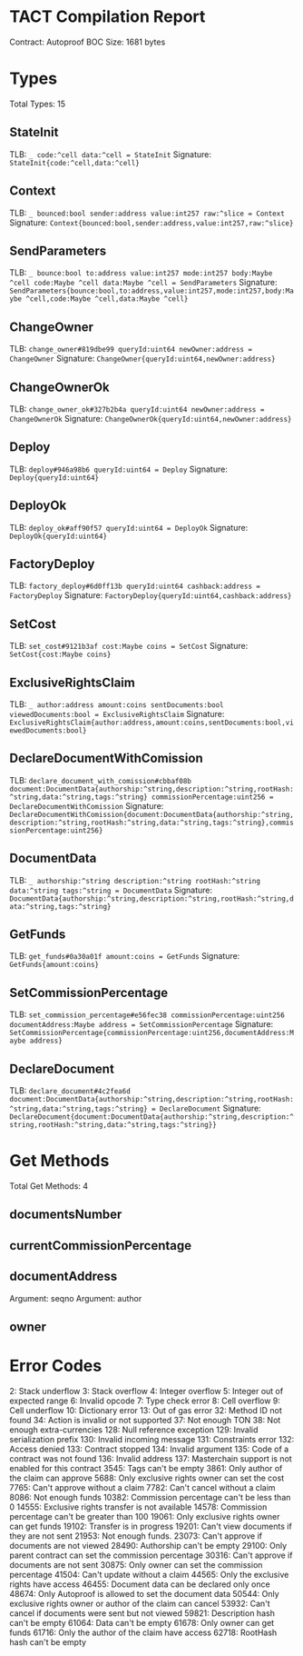 # TACT Compilation Report
Contract: Autoproof
BOC Size: 1681 bytes

# Types
Total Types: 15

## StateInit
TLB: `_ code:^cell data:^cell = StateInit`
Signature: `StateInit{code:^cell,data:^cell}`

## Context
TLB: `_ bounced:bool sender:address value:int257 raw:^slice = Context`
Signature: `Context{bounced:bool,sender:address,value:int257,raw:^slice}`

## SendParameters
TLB: `_ bounce:bool to:address value:int257 mode:int257 body:Maybe ^cell code:Maybe ^cell data:Maybe ^cell = SendParameters`
Signature: `SendParameters{bounce:bool,to:address,value:int257,mode:int257,body:Maybe ^cell,code:Maybe ^cell,data:Maybe ^cell}`

## ChangeOwner
TLB: `change_owner#819dbe99 queryId:uint64 newOwner:address = ChangeOwner`
Signature: `ChangeOwner{queryId:uint64,newOwner:address}`

## ChangeOwnerOk
TLB: `change_owner_ok#327b2b4a queryId:uint64 newOwner:address = ChangeOwnerOk`
Signature: `ChangeOwnerOk{queryId:uint64,newOwner:address}`

## Deploy
TLB: `deploy#946a98b6 queryId:uint64 = Deploy`
Signature: `Deploy{queryId:uint64}`

## DeployOk
TLB: `deploy_ok#aff90f57 queryId:uint64 = DeployOk`
Signature: `DeployOk{queryId:uint64}`

## FactoryDeploy
TLB: `factory_deploy#6d0ff13b queryId:uint64 cashback:address = FactoryDeploy`
Signature: `FactoryDeploy{queryId:uint64,cashback:address}`

## SetCost
TLB: `set_cost#9121b3af cost:Maybe coins = SetCost`
Signature: `SetCost{cost:Maybe coins}`

## ExclusiveRightsClaim
TLB: `_ author:address amount:coins sentDocuments:bool viewedDocuments:bool = ExclusiveRightsClaim`
Signature: `ExclusiveRightsClaim{author:address,amount:coins,sentDocuments:bool,viewedDocuments:bool}`

## DeclareDocumentWithComission
TLB: `declare_document_with_comission#cbbaf08b document:DocumentData{authorship:^string,description:^string,rootHash:^string,data:^string,tags:^string} commissionPercentage:uint256 = DeclareDocumentWithComission`
Signature: `DeclareDocumentWithComission{document:DocumentData{authorship:^string,description:^string,rootHash:^string,data:^string,tags:^string},commissionPercentage:uint256}`

## DocumentData
TLB: `_ authorship:^string description:^string rootHash:^string data:^string tags:^string = DocumentData`
Signature: `DocumentData{authorship:^string,description:^string,rootHash:^string,data:^string,tags:^string}`

## GetFunds
TLB: `get_funds#0a30a01f amount:coins = GetFunds`
Signature: `GetFunds{amount:coins}`

## SetCommissionPercentage
TLB: `set_commission_percentage#e56fec38 commissionPercentage:uint256 documentAddress:Maybe address = SetCommissionPercentage`
Signature: `SetCommissionPercentage{commissionPercentage:uint256,documentAddress:Maybe address}`

## DeclareDocument
TLB: `declare_document#4c2fea6d document:DocumentData{authorship:^string,description:^string,rootHash:^string,data:^string,tags:^string} = DeclareDocument`
Signature: `DeclareDocument{document:DocumentData{authorship:^string,description:^string,rootHash:^string,data:^string,tags:^string}}`

# Get Methods
Total Get Methods: 4

## documentsNumber

## currentCommissionPercentage

## documentAddress
Argument: seqno
Argument: author

## owner

# Error Codes
2: Stack underflow
3: Stack overflow
4: Integer overflow
5: Integer out of expected range
6: Invalid opcode
7: Type check error
8: Cell overflow
9: Cell underflow
10: Dictionary error
13: Out of gas error
32: Method ID not found
34: Action is invalid or not supported
37: Not enough TON
38: Not enough extra-currencies
128: Null reference exception
129: Invalid serialization prefix
130: Invalid incoming message
131: Constraints error
132: Access denied
133: Contract stopped
134: Invalid argument
135: Code of a contract was not found
136: Invalid address
137: Masterchain support is not enabled for this contract
3545: Tags can't be empty
3861: Only author of the claim can approve
5688: Only exclusive rights owner can set the cost
7765: Can't approve without a claim
7782: Can't cancel without a claim
8086: Not enough funds
10382: Commission percentage can't be less than 0
14555: Exclusive rights transfer is not available
14578: Commission percentage can't be greater than 100
19061: Only exclusive rights owner can get funds
19102: Transfer is in progress
19201: Can't view documents if they are not sent
21953: Not enough funds.
23073: Can't approve if documents are not viewed
28490: Authorship can't be empty
29100: Only parent contract can set the commission percentage
30316: Can't approve if documents are not sent
30875: Only owner can set the commission percentage
41504: Can't update without a claim
44565: Only the exclusive rights have access
46455: Document data can be declared only once
48674: Only Autoproof is allowed to set the document data
50544: Only exclusive rights owner or author of the claim can cancel
53932: Can't cancel if documents were sent but not viewed
59821: Description hash can't be empty
61064: Data can't be empty
61678: Only owner can get funds
61716: Only the author of the claim have access
62718: RootHash hash can't be empty